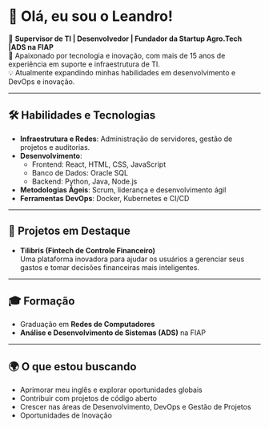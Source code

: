 # 👋 Olá, eu sou o Leandro!

🎯 **Supervisor de TI | Desenvolvedor | Fundador da Startup Agro.Tech |ADS na FIAP**  
💼 Apaixonado por tecnologia e inovação, com mais de 15 anos de experiência em suporte e infraestrutura de TI.  
💡 Atualmente expandindo minhas habilidades em desenvolvimento e DevOps e inovação.

---

## 🛠️ Habilidades e Tecnologias

- **Infraestrutura e Redes**: Administração de servidores, gestão de projetos e auditorias.  
- **Desenvolvimento**:  
  - Frontend: React, HTML, CSS, JavaScript  
  - Banco de Dados: Oracle SQL  
  - Backend: Python, Java, Node.js  
- **Metodologias Ágeis**: Scrum, liderança e desenvolvimento ágil  
- **Ferramentas DevOps**: Docker, Kubernetes e CI/CD  

---

## 🌟 Projetos em Destaque

- **Tilibris (Fintech de Controle Financeiro)**  
  Uma plataforma inovadora para ajudar os usuários a gerenciar seus gastos e tomar decisões financeiras mais inteligentes.
  

---

## 🎓 Formação

- Graduação em **Redes de Computadores**  
- **Análise e Desenvolvimento de Sistemas (ADS)** na FIAP

---

## 🌍 O que estou buscando

- Aprimorar meu inglês e explorar oportunidades globais  
- Contribuir com projetos de código aberto  
- Crescer nas áreas de Desenvolvimento, DevOps e Gestão de Projetos
- Oportunidades de Inovação 
